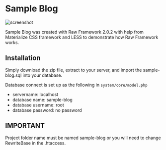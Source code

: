 # Sample Blog

![screenshot](https://d17m6ut2neq5l8.cloudfront.net/public/for_github/sample-blog-screenshot.png)

Sample Blog was created with Raw Framework 2.0.2 with help from Materialize CSS framework and LESS to demonstrate how Raw Framework works.

## Installation
Simply download the zip file, extract to your server, and import the sample-blog.sql into your database.

Database connect is set up as the following in `system/core/model.php`
* servername: localhost
* database name: sample-blog
* database username: root
* database password: no password

## IMPORTANT
Project folder name must be named sample-blog or you will need to change RewriteBase in the .htaccess.
